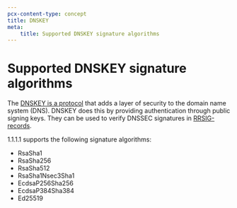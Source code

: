 ```yaml
---
pcx-content-type: concept
title: DNSKEY
meta:
    title: Supported DNSKEY signature algorithms
---
```


# Supported DNSKEY signature algorithms

The [DNSKEY is a protocol](https://www.cloudflare.com/learning/dns/dns-records/dnskey-ds-records/) that adds a layer of security to the domain name system (DNS). DNSKEY does this by providing authentication through public signing keys. They can be used to verify DNSSEC signatures in [RRSIG-records](https://www.cloudflare.com/dns/dnssec/how-dnssec-works/). 

1.1.1.1 supports the following signature algorithms:

- RsaSha1
- RsaSha256
- RsaSha512
- RsaSha1Nsec3Sha1
- EcdsaP256Sha256
- EcdsaP384Sha384
- Ed25519